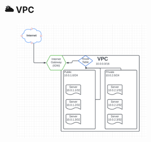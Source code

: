 # 🌥 VPC

<figure><img src="../.gitbook/assets/Screen Shot 2022-11-06 at 1.51.49 AM.png" alt=""><figcaption></figcaption></figure>

